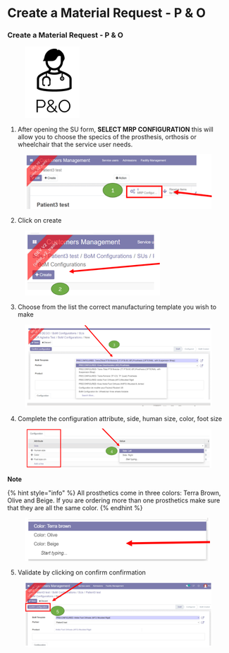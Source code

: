 # Create a Material Request - P & O

### **Create a Material Request - P & O**

<figure><img src="../../../.gitbook/assets/image (11) (1) (1).png" alt=""><figcaption></figcaption></figure>

1. After opening the SU form, **SELECT MRP CONFIGURATION** this will allow you to choose the specics of the prosthesis, orthosis or wheelchair that the service user needs.

<figure><img src="../../../.gitbook/assets/image (12) (1) (1).png" alt=""><figcaption></figcaption></figure>

2. Click on create

<figure><img src="../../../.gitbook/assets/image (13) (1) (1).png" alt=""><figcaption></figcaption></figure>

3. Choose from the list the correct manufacturing template you wish to make

<figure><img src="../../../.gitbook/assets/image (14) (1).png" alt=""><figcaption></figcaption></figure>

4. Complete the configuration attribute, side, human size, color, foot size

<figure><img src="../../../.gitbook/assets/image (15) (1).png" alt=""><figcaption></figcaption></figure>

**Note**

{% hint style="info" %}
All prosthetics come in three colors: Terra Brown, Olive and Beige. If you are ordering more than one prosthetics make sure that they are all the same color.
{% endhint %}

<figure><img src="../../../.gitbook/assets/image (16) (1).png" alt=""><figcaption></figcaption></figure>

5. Validate by clicking on confirm confirmation

<figure><img src="../../../.gitbook/assets/image (18) (1).png" alt=""><figcaption></figcaption></figure>

